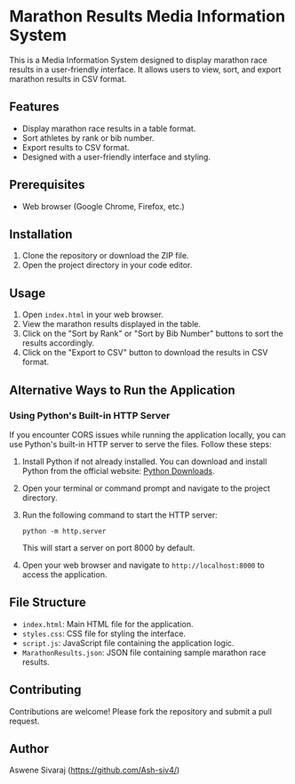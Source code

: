 # Marathon Results Media Information System

This is a Media Information System designed to display marathon race results in a user-friendly interface. It allows users to view, sort, and export marathon results in CSV format.

## Features

- Display marathon race results in a table format.
- Sort athletes by rank or bib number.
- Export results to CSV format.
- Designed with a user-friendly interface and styling.

## Prerequisites

- Web browser (Google Chrome, Firefox, etc.)

## Installation

1. Clone the repository or download the ZIP file.
2. Open the project directory in your code editor.

## Usage

1. Open `index.html` in your web browser.
2. View the marathon results displayed in the table.
3. Click on the "Sort by Rank" or "Sort by Bib Number" buttons to sort the results accordingly.
4. Click on the "Export to CSV" button to download the results in CSV format.

## Alternative Ways to Run the Application

### Using Python's Built-in HTTP Server

If you encounter CORS issues while running the application locally, you can use Python's built-in HTTP server to serve the files. Follow these steps:

1. Install Python if not already installed. You can download and install Python from the official website: [Python Downloads](https://www.python.org/downloads/).

2. Open your terminal or command prompt and navigate to the project directory.

3. Run the following command to start the HTTP server:

   ```
   python -m http.server
   ```

   This will start a server on port 8000 by default.

4. Open your web browser and navigate to `http://localhost:8000` to access the application.

## File Structure

- `index.html`: Main HTML file for the application.
- `styles.css`: CSS file for styling the interface.
- `script.js`: JavaScript file containing the application logic.
- `MarathonResults.json`: JSON file containing sample marathon race results.

## Contributing

Contributions are welcome! Please fork the repository and submit a pull request.

## Author

Aswene Sivaraj (https://github.com/Ash-siv4/)